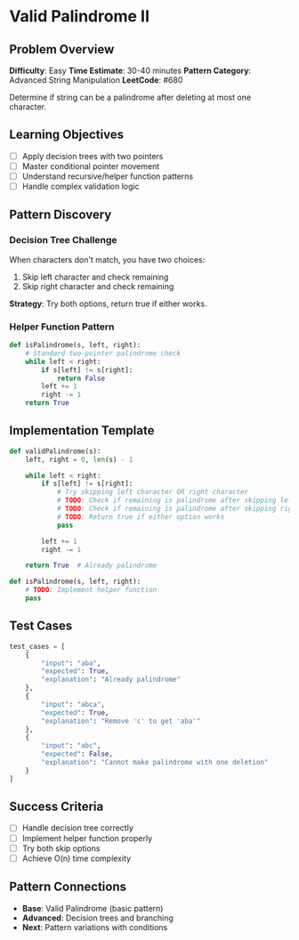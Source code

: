 # Valid Palindrome II

## Problem Overview
**Difficulty**: Easy
**Time Estimate**: 30-40 minutes
**Pattern Category**: Advanced String Manipulation
**LeetCode**: #680

Determine if string can be a palindrome after deleting at most one character.

## Learning Objectives
- [ ] Apply decision trees with two pointers
- [ ] Master conditional pointer movement
- [ ] Understand recursive/helper function patterns
- [ ] Handle complex validation logic

## Pattern Discovery

### Decision Tree Challenge
When characters don't match, you have two choices:
1. Skip left character and check remaining
2. Skip right character and check remaining

**Strategy**: Try both options, return true if either works.

### Helper Function Pattern
```python
def isPalindrome(s, left, right):
    # Standard two-pointer palindrome check
    while left < right:
        if s[left] != s[right]:
            return False
        left += 1
        right -= 1
    return True
```

## Implementation Template
```python
def validPalindrome(s):
    left, right = 0, len(s) - 1

    while left < right:
        if s[left] != s[right]:
            # Try skipping left character OR right character
            # TODO: Check if remaining is palindrome after skipping left
            # TODO: Check if remaining is palindrome after skipping right
            # TODO: Return true if either option works
            pass

        left += 1
        right -= 1

    return True  # Already palindrome

def isPalindrome(s, left, right):
    # TODO: Implement helper function
    pass
```

## Test Cases
```python
test_cases = [
    {
        "input": "aba",
        "expected": True,
        "explanation": "Already palindrome"
    },
    {
        "input": "abca",
        "expected": True,
        "explanation": "Remove 'c' to get 'aba'"
    },
    {
        "input": "abc",
        "expected": False,
        "explanation": "Cannot make palindrome with one deletion"
    }
]
```

## Success Criteria
- [ ] Handle decision tree correctly
- [ ] Implement helper function properly
- [ ] Try both skip options
- [ ] Achieve O(n) time complexity

## Pattern Connections
- **Base**: Valid Palindrome (basic pattern)
- **Advanced**: Decision trees and branching
- **Next**: Pattern variations with conditions
